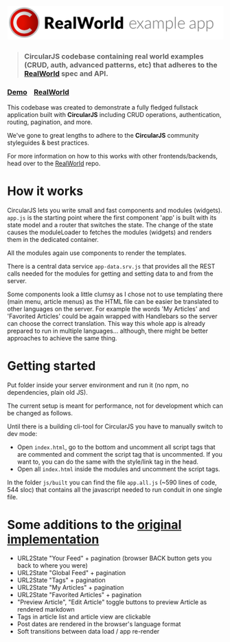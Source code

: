 # ![RealWorld Example App](logo.png)

> ### CircularJS codebase containing real world examples (CRUD, auth, advanced patterns, etc) that adheres to the [RealWorld](https://github.com/gothinkster/realworld) spec and API.


### [Demo](https://pitpik.github.io/circularjs/conduit/src)&nbsp;&nbsp;&nbsp;&nbsp;[RealWorld](https://github.com/PitPik/circularjs)


This codebase was created to demonstrate a fully fledged fullstack application built with **CircularJS** including CRUD operations, authentication, routing, pagination, and more.

We've gone to great lengths to adhere to the **CircularJS** community styleguides & best practices.

For more information on how to this works with other frontends/backends, head over to the [RealWorld](https://github.com/gothinkster/realworld) repo.


# How it works


CircularJS lets you write small and fast components and modules (widgets).
```app.js``` is the starting point where the first component 'app' is built with its state model and a router that switches the state. The change of the state causes the moduleLoader to fetches the modules (widgets) and renders them in the dedicated container.

All the modules again use components to render the templates.

There is a central data service ```app-data.srv.js``` that provides all the REST calls needed for the modules for getting and setting data to and from the server.

Some components look a little clumsy as I chose not to use templating there (main menu, article menus) as the HTML file can be easier be translated to other languages on the server. For example the words 'My Articles' and 'Favorited Articles' could be again wrapped with Handlebars so the server can choose the correct translation. This way this whole app is already prepared to run in multiple languages... although, there might be better approaches to achieve the same thing.

# Getting started

Put folder inside your server environment and run it (no npm, no dependencies, plain old JS).

The current setup is meant for performance, not for development which can be changed as follows.

Until there is a building cli-tool for CircularJS you have to manually switch to dev mode:

 - Open ```index.html```, go to the bottom and uncomment all script tags that are commented and comment the script tag that is uncommented. If you want to, you can do the same with the style/link tag in the head.
 - Open all ```index.html``` inside the modules and uncomment the script tags.


In the folder ```js/built``` you can find the file ```app.all.js``` (~590 lines of code, 544 sloc) that contains all the javascript needed to run conduit in one single file.


# Some additions to the [original implementation](https://demo.realworld.io)

 - URL2State "Your Feed" + pagination (browser BACK button gets you back to where you were)
 - URL2State "Global Feed" + pagination
 - URL2State "Tags" + pagination
 - URL2State "My Articles" + pagination
 - URL2State "Favorited Articles" + pagination
 - "Preview Article", "Edit Article" toggle buttons to preview Article as rendered markdown
 - Tags in article list and article view are clickable
 - Post dates are rendered in the browser's language format
 - Soft transitions between data load / app re-render

